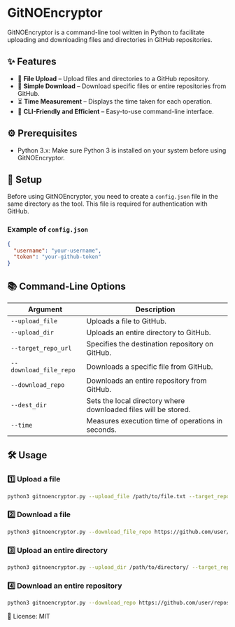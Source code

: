 # GitNOEncryptor

GitNOEncryptor is a command-line tool written in Python to facilitate uploading and downloading files and directories in GitHub repositories.

## ✨ Features

- 💾 **File Upload** – Upload files and directories to a GitHub repository.
- 🔗 **Simple Download** – Download specific files or entire repositories from GitHub.
- ⏳ **Time Measurement** – Displays the time taken for each operation.
- 👾 **CLI-Friendly and Efficient** – Easy-to-use command-line interface.

## ⚙️ Prerequisites

- Python 3.x: Make sure Python 3 is installed on your system before using GitNOEncryptor.

## 🔧 Setup

Before using GitNOEncryptor, you need to create a `config.json` file in the same directory as the tool. This file is required for authentication with GitHub.

### Example of `config.json`
```json
{
  "username": "your-username",
  "token": "your-github-token"
}
```

## 📚 Command-Line Options

| Argument                     | Description |
|------------------------------|-------------|
| `--upload_file`              | Uploads a file to GitHub. |
| `--upload_dir`               | Uploads an entire directory to GitHub. |
| `--target_repo_url`          | Specifies the destination repository on GitHub. |
| `--download_file_repo`       | Downloads a specific file from GitHub. |
| `--download_repo`            | Downloads an entire repository from GitHub. |
| `--dest_dir`                 | Sets the local directory where downloaded files will be stored. |
| `--time`                     | Measures execution time of operations in seconds. |

## 🛠 Usage

### 1️⃣ Upload a file

```bash
python3 gitnoencryptor.py --upload_file /path/to/file.txt --target_repo_url https://github.com/user/repository/
```

### 2️⃣ Download a file

```bash
python3 gitnoencryptor.py --download_file_repo https://github.com/user/repository/blob/main/file.txt --dest_dir /destination/path/
```

### 3️⃣ Upload an entire directory

```bash
python3 gitnoencryptor.py --upload_dir /path/to/directory/ --target_repo_url https://github.com/user/repository/
```

### 4️⃣ Download an entire repository

```bash
python3 gitnoencryptor.py --download_repo https://github.com/user/repository/ --dest_dir /destination/path/
```

📄 License: MIT
